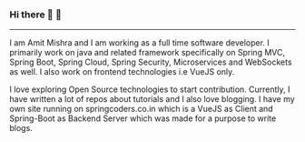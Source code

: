 ### Hi there 👋 🥇

---
I am Amit Mishra and I am working as a full time software developer. I primarily work on java and related framework specifically on Spring MVC, Spring Boot, Spring Cloud, Spring Security, Microservices and WebSockets as well. I also work on frontend technologies i.e VueJS only.

I love exploring Open Source technologies to start contribution. Currently, I have written a lot of repos about tutorials and I also love blogging. I have my own site running on springcoders.co.in which is a VueJS as Client and Spring-Boot as Backend Server which was made for a purpose to write blogs.

